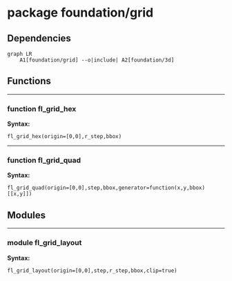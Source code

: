 # package foundation/grid

## Dependencies

```mermaid
graph LR
    A1[foundation/grid] --o|include| A2[foundation/3d]
```

## Functions

---

### function fl_grid_hex

__Syntax:__

```text
fl_grid_hex(origin=[0,0],r_step,bbox)
```

---

### function fl_grid_quad

__Syntax:__

```text
fl_grid_quad(origin=[0,0],step,bbox,generator=function(x,y,bbox)[[x,y]])
```

## Modules

---

### module fl_grid_layout

__Syntax:__

    fl_grid_layout(origin=[0,0],step,r_step,bbox,clip=true)

